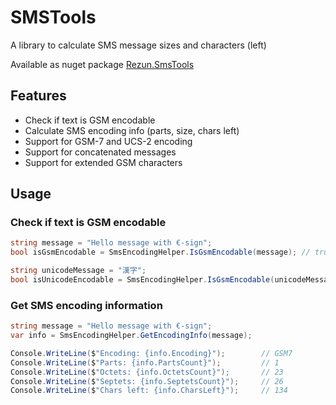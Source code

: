 # SMSTools

A library to calculate SMS message sizes and characters (left)

Available as nuget package [Rezun.SmsTools](https://www.nuget.org/packages/Rezun.SmsTools/)

## Features

* Check if text is GSM encodable
* Calculate SMS encoding info (parts, size, chars left)
* Support for GSM-7 and UCS-2 encoding
* Support for concatenated messages
* Support for extended GSM characters

## Usage

### Check if text is GSM encodable

```csharp
string message = "Hello message with €-sign";
bool isGsmEncodable = SmsEncodingHelper.IsGsmEncodable(message); // true

string unicodeMessage = "漢字";
bool isUnicodeEncodable = SmsEncodingHelper.IsGsmEncodable(unicodeMessage); // false
```

### Get SMS encoding information

```csharp
string message = "Hello message with €-sign";
var info = SmsEncodingHelper.GetEncodingInfo(message);

Console.WriteLine($"Encoding: {info.Encoding}");        // GSM7
Console.WriteLine($"Parts: {info.PartsCount}");         // 1
Console.WriteLine($"Octets: {info.OctetsCount}");       // 23
Console.WriteLine($"Septets: {info.SeptetsCount}");     // 26
Console.WriteLine($"Chars left: {info.CharsLeft}");     // 134
```
